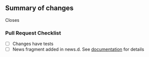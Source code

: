 <!-- First time contributors: Take a moment to review https://github.com/openstenoproject/plover/blob/master/doc/developer_guide.rst! -->
<!-- Remove sections if not applicable -->

## Summary of changes

<!-- Summary goes here -->

Closes <!-- issue number here -->

### Pull Request Checklist
- [ ] Changes have tests
- [ ] News fragment added in news.d. See [documentation](https://github.com/openstenoproject/plover/blob/master/doc/developer_guide.rst#making-a-pull-request) for details
